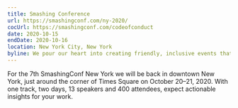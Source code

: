 ```yaml
---
title: Smashing Conference
url: https://smashingconf.com/ny-2020/
cocUrl: https://smashingconf.com/codeofconduct
date: 2020-10-15
endDate: 2020-10-16
location: New York City, New York
byline: We pour our heart into creating friendly, inclusive events that are focused on real-world problems and solutions.
---
```


For the 7th SmashingConf New York we will be back in downtown New York, just around the corner of Times Square on October 20–21, 2020. With one track, two days, 13 speakers and 400 attendees, expect actionable insights for your work.
